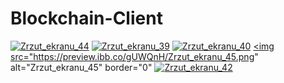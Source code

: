 # Blockchain-Client
<a href="https://ibb.co/bM8Xzx"><img src="https://preview.ibb.co/jwOMsH/Zrzut_ekranu_44.png" alt="Zrzut_ekranu_44" border="0"></a>
<a href="https://ibb.co/fYSQKx"><img src="https://preview.ibb.co/hEmwRc/Zrzut_ekranu_39.png" alt="Zrzut_ekranu_39" border="0"></a>
<a href="https://ibb.co/cgCECH"><img src="https://preview.ibb.co/j9j5Kx/Zrzut_ekranu_40.png" alt="Zrzut_ekranu_40" border="0"></a>
<a href="https://ibb.co/bDAwux"><img src="https://preview.ibb.co/gUWQnH/Zrzut_ekranu_45.png" alt="Zrzut_ekranu_45" border="0"</a>
<a href="https://ibb.co/gqRwRc"><img src="https://preview.ibb.co/enyXzx/Zrzut_ekranu_42.png" alt="Zrzut_ekranu_42" border="0"></a>
